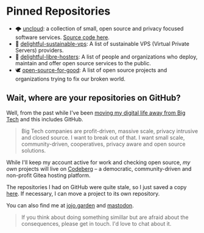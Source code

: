 # Pinned Repositories

- 🌩 [uncloud](https://uncloud.do): a collection of small, open source and privacy focused software services. [Source code here](https://codeberg.org/uncloud/infra).
- 💎 [delightful-sustainable-vps](https://codeberg.org/jonatasbaldin/delightful-sustainable-vps): A list of sustainable VPS (Virtual Private Servers) providers.
- 💎 [delightful-libre-hosters](https://codeberg.org/jonatasbaldin/delightful-libre-hosters): A list of people and organizations who deploy, maintain and offer open source services to the public.
- 🕊 [open-source-for-good](https://codeberg.org/jonatasbaldin/open-source-for-good): A list of open source projects and organizations trying to fix our broken world.

## Wait, where are your repositories on GitHub?
Well, from the past while I've been [moving my digital life away from Big Tech](https://jojo.garden/notes/moving-away-from-big-tech/) and this includes GitHub.

> Big Tech companies are profit-driven, massive scale, privacy intrusive and closed source. I want to break out of that. I want small scale, community-driven, cooperatives, privacy aware and open source solutions.

While I'll keep my account active for work and checking open source, _my own_ projects will live on [Codeberg](https://codeberg.org/jonatabaldin) – a democratic, community-driven and non-profit Gitea hosting platform.

The repositories I had on GitHub were quite stale, so I just saved a copy [here](https://codeberg.org/jonatasbaldin/old-code/). If necessary, I can move a project to its own repository.

You can also find me at [jojo.garden](https://jojo.garden) and [mastodon](https://indieweb.social/web/@jonatasbaldin).

> If you think about doing something simillar but are afraid about the consequences, please get in touch. I'd love to chat about it.
